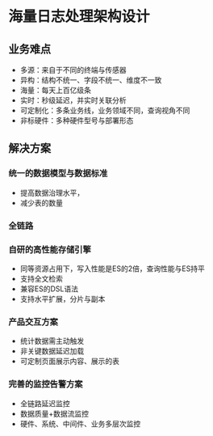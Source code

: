 # 海量日志处理架构设计

## 业务难点

- 多源：来自于不同的终端与传感器
- 异构：结构不统一、字段不统一、维度不一致
- 海量：每天上百亿级条
- 实时：秒级延迟，并实时关联分析
- 可定制化：多条业务线，业务领域不同，查询视角不同
- 非标硬件：多种硬件型号与部署形态

## 解决方案

### 统一的数据模型与数据标准

- 提高数据治理水平，
- 减少表的数量
  
### 全链路


### 自研的高性能存储引擎

- 同等资源占用下，写入性能是ES的2倍，查询性能与ES持平
- 支持全文检索
- 兼容ES的DSL语法
- 支持水平扩展，分片与副本

### 产品交互方案

- 统计数据需主动触发
- 非关键数据延迟加载
- 可定制页面展示内容、展示的表

### 完善的监控告警方案

- 全链路延迟监控
- 数据质量+数据流监控
- 硬件、系统、中间件、业务多层次监控